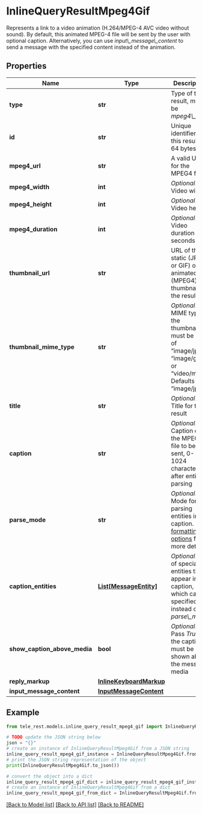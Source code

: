 # InlineQueryResultMpeg4Gif

Represents a link to a video animation (H.264/MPEG-4 AVC video without sound). By default, this animated MPEG-4 file will be sent by the user with optional caption. Alternatively, you can use *input\\_message\\_content* to send a message with the specified content instead of the animation.

## Properties

Name | Type | Description | Notes
------------ | ------------- | ------------- | -------------
**type** | **str** | Type of the result, must be *mpeg4\\_gif* | [default to 'mpeg4_gif']
**id** | **str** | Unique identifier for this result, 1-64 bytes | 
**mpeg4_url** | **str** | A valid URL for the MPEG4 file | 
**mpeg4_width** | **int** | *Optional*. Video width | [optional] 
**mpeg4_height** | **int** | *Optional*. Video height | [optional] 
**mpeg4_duration** | **int** | *Optional*. Video duration in seconds | [optional] 
**thumbnail_url** | **str** | URL of the static (JPEG or GIF) or animated (MPEG4) thumbnail for the result | 
**thumbnail_mime_type** | **str** | *Optional*. MIME type of the thumbnail, must be one of “image/jpeg”, “image/gif”, or “video/mp4”. Defaults to “image/jpeg” | [optional] [default to 'image/jpeg']
**title** | **str** | *Optional*. Title for the result | [optional] 
**caption** | **str** | *Optional*. Caption of the MPEG-4 file to be sent, 0-1024 characters after entities parsing | [optional] 
**parse_mode** | **str** | *Optional*. Mode for parsing entities in the caption. See [formatting options](https://core.telegram.org/bots/api/#formatting-options) for more details. | [optional] 
**caption_entities** | [**List[MessageEntity]**](MessageEntity.md) | *Optional*. List of special entities that appear in the caption, which can be specified instead of *parse\\_mode* | [optional] 
**show_caption_above_media** | **bool** | *Optional*. Pass *True*, if the caption must be shown above the message media | [optional] 
**reply_markup** | [**InlineKeyboardMarkup**](InlineKeyboardMarkup.md) |  | [optional] 
**input_message_content** | [**InputMessageContent**](InputMessageContent.md) |  | [optional] 

## Example

```python
from tele_rest.models.inline_query_result_mpeg4_gif import InlineQueryResultMpeg4Gif

# TODO update the JSON string below
json = "{}"
# create an instance of InlineQueryResultMpeg4Gif from a JSON string
inline_query_result_mpeg4_gif_instance = InlineQueryResultMpeg4Gif.from_json(json)
# print the JSON string representation of the object
print(InlineQueryResultMpeg4Gif.to_json())

# convert the object into a dict
inline_query_result_mpeg4_gif_dict = inline_query_result_mpeg4_gif_instance.to_dict()
# create an instance of InlineQueryResultMpeg4Gif from a dict
inline_query_result_mpeg4_gif_from_dict = InlineQueryResultMpeg4Gif.from_dict(inline_query_result_mpeg4_gif_dict)
```
[[Back to Model list]](../README.md#documentation-for-models) [[Back to API list]](../README.md#documentation-for-api-endpoints) [[Back to README]](../README.md)


